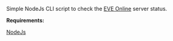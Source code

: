 Simple NodeJs CLI script to check the [EVE Online](https://https://www.eveonline.com) server status.

**Requirements:**

[NodeJs](https://nodejs.org)